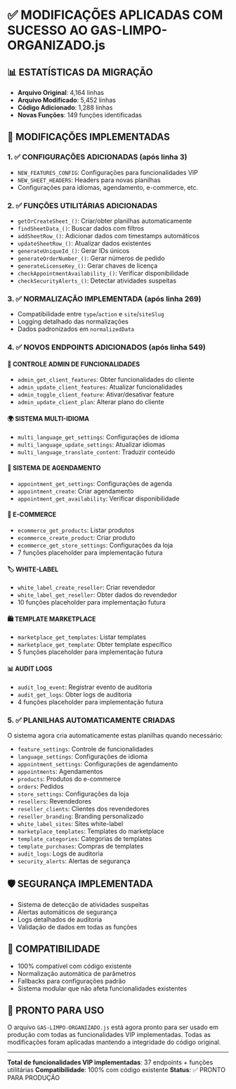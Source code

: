 # ✅ MODIFICAÇÕES APLICADAS COM SUCESSO AO GAS-LIMPO-ORGANIZADO.js

## 📊 ESTATÍSTICAS DA MIGRAÇÃO
- **Arquivo Original**: 4,164 linhas
- **Arquivo Modificado**: 5,452 linhas  
- **Código Adicionado**: 1,288 linhas
- **Novas Funções**: 149 funções identificadas

## 🔧 MODIFICAÇÕES IMPLEMENTADAS

### 1. ✅ CONFIGURAÇÕES ADICIONADAS (após linha 3)
- `NEW_FEATURES_CONFIG`: Configurações para funcionalidades VIP
- `NEW_SHEET_HEADERS`: Headers para novas planilhas
- Configurações para idiomas, agendamento, e-commerce, etc.

### 2. ✅ FUNÇÕES UTILITÁRIAS ADICIONADAS
- `getOrCreateSheet_()`: Criar/obter planilhas automaticamente
- `findSheetData_()`: Buscar dados com filtros
- `addSheetRow_()`: Adicionar dados com timestamps automáticos
- `updateSheetRow_()`: Atualizar dados existentes
- `generateUniqueId_()`: Gerar IDs únicos
- `generateOrderNumber_()`: Gerar números de pedido
- `generateLicenseKey_()`: Gerar chaves de licença
- `checkAppointmentAvailability_()`: Verificar disponibilidade
- `checkSecurityAlerts_()`: Detectar atividades suspeitas

### 3. ✅ NORMALIZAÇÃO IMPLEMENTADA (após linha 269)
- Compatibilidade entre `type`/`action` e `site`/`siteSlug`
- Logging detalhado das normalizações
- Dados padronizados em `normalizedData`

### 4. ✅ NOVOS ENDPOINTS ADICIONADOS (após linha 549)

#### 🔐 **CONTROLE ADMIN DE FUNCIONALIDADES**
- `admin_get_client_features`: Obter funcionalidades do cliente
- `admin_update_client_features`: Atualizar funcionalidades
- `admin_toggle_client_feature`: Ativar/desativar feature
- `admin_update_client_plan`: Alterar plano do cliente

#### 🌍 **SISTEMA MULTI-IDIOMA**
- `multi_language_get_settings`: Configurações de idioma
- `multi_language_update_settings`: Atualizar idiomas
- `multi_language_translate_content`: Traduzir conteúdo

#### 📅 **SISTEMA DE AGENDAMENTO**
- `appointment_get_settings`: Configurações de agenda
- `appointment_create`: Criar agendamento
- `appointment_get_availability`: Verificar disponibilidade

#### 🛒 **E-COMMERCE**
- `ecommerce_get_products`: Listar produtos
- `ecommerce_create_product`: Criar produto
- `ecommerce_get_store_settings`: Configurações da loja
- 7 funções placeholder para implementação futura

#### 🏷️ **WHITE-LABEL**
- `white_label_create_reseller`: Criar revendedor
- `white_label_get_reseller`: Obter dados do revendedor
- 10 funções placeholder para implementação futura

#### 🛍️ **TEMPLATE MARKETPLACE**
- `marketplace_get_templates`: Listar templates
- `marketplace_get_template`: Obter template específico
- 5 funções placeholder para implementação futura

#### 📊 **AUDIT LOGS**
- `audit_log_event`: Registrar evento de auditoria
- `audit_get_logs`: Obter logs de auditoria
- 4 funções placeholder para implementação futura

### 5. ✅ PLANILHAS AUTOMATICAMENTE CRIADAS
O sistema agora cria automaticamente estas planilhas quando necessário:
- `feature_settings`: Controle de funcionalidades
- `language_settings`: Configurações de idioma
- `appointment_settings`: Configurações de agendamento
- `appointments`: Agendamentos
- `products`: Produtos do e-commerce
- `orders`: Pedidos
- `store_settings`: Configurações da loja
- `resellers`: Revendedores
- `reseller_clients`: Clientes dos revendedores
- `reseller_branding`: Branding personalizado
- `white_label_sites`: Sites white-label
- `marketplace_templates`: Templates do marketplace
- `template_categories`: Categorias de templates
- `template_purchases`: Compras de templates
- `audit_logs`: Logs de auditoria
- `security_alerts`: Alertas de segurança

## 🛡️ SEGURANÇA IMPLEMENTADA
- Sistema de detecção de atividades suspeitas
- Alertas automáticos de segurança
- Logs detalhados de auditoria
- Validação de dados em todas as funções

## 🔄 COMPATIBILIDADE
- 100% compatível com código existente
- Normalização automática de parâmetros
- Fallbacks para configurações padrão
- Sistema modular que não afeta funcionalidades existentes

## 🚀 PRONTO PARA USO
O arquivo `GAS-LIMPO-ORGANIZADO.js` está agora pronto para ser usado em produção com todas as funcionalidades VIP implementadas. Todas as modificações foram aplicadas mantendo a integridade do código original.

---

**Total de funcionalidades VIP implementadas**: 37 endpoints + funções utilitárias
**Compatibilidade**: 100% com código existente
**Status**: ✅ PRONTO PARA PRODUÇÃO